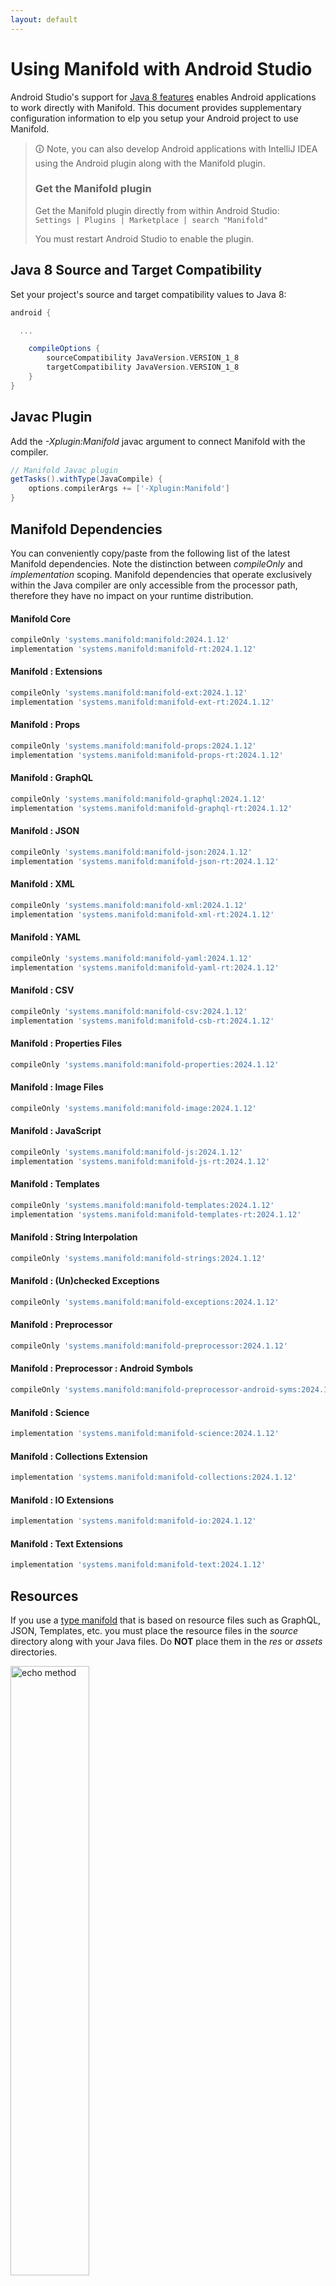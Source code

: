 ```yaml
---
layout: default
---
```


# Using Manifold with Android Studio

Android Studio's support for [Java 8 features](https://developer.android.com/studio/write/java8-support.html) enables
Android applications to work directly with Manifold. This document provides supplementary configuration information to
elp you setup your Android project to use Manifold.

>🛈 Note, you can also develop Android applications with IntelliJ IDEA using the Android plugin along with the Manifold
>plugin. 
>
>### Get the Manifold plugin
>Get the Manifold plugin directly from within Android Studio:
><br>
>`Settings | Plugins | Marketplace | search "Manifold"`
><br>
> 
>You must restart Android Studio to enable the plugin. 
 
## Java 8 Source and Target Compatibility 
Set your project's source and target compatibility values to Java 8:

```groovy
android {

  ...

    compileOptions {
        sourceCompatibility JavaVersion.VERSION_1_8
        targetCompatibility JavaVersion.VERSION_1_8
    }
}
```

## Javac Plugin
Add the *-Xplugin:Manifold* javac argument to connect Manifold with the compiler.

```groovy
// Manifold Javac plugin
getTasks().withType(JavaCompile) {
    options.compilerArgs += ['-Xplugin:Manifold']
}
```    

## Manifold Dependencies
You can conveniently copy/paste from the following list of the latest Manifold dependencies. Note the distinction
between *compileOnly* and *implementation* scoping. Manifold dependencies that operate exclusively within the
Java compiler are only accessible from the processor path, therefore they have no impact on your runtime distribution.

#### Manifold Core
```groovy
compileOnly 'systems.manifold:manifold:2024.1.12'
implementation 'systems.manifold:manifold-rt:2024.1.12'
```
#### Manifold : Extensions
```groovy
compileOnly 'systems.manifold:manifold-ext:2024.1.12'
implementation 'systems.manifold:manifold-ext-rt:2024.1.12'
```
#### Manifold : Props
```groovy
compileOnly 'systems.manifold:manifold-props:2024.1.12'
implementation 'systems.manifold:manifold-props-rt:2024.1.12'
```
#### Manifold : GraphQL
```groovy
compileOnly 'systems.manifold:manifold-graphql:2024.1.12'
implementation 'systems.manifold:manifold-graphql-rt:2024.1.12'
```
#### Manifold : JSON
```groovy
compileOnly 'systems.manifold:manifold-json:2024.1.12'
implementation 'systems.manifold:manifold-json-rt:2024.1.12'
```
#### Manifold : XML
```groovy
compileOnly 'systems.manifold:manifold-xml:2024.1.12'
implementation 'systems.manifold:manifold-xml-rt:2024.1.12'
```
#### Manifold : YAML
```groovy
compileOnly 'systems.manifold:manifold-yaml:2024.1.12'
implementation 'systems.manifold:manifold-yaml-rt:2024.1.12'
```
#### Manifold : CSV
```groovy
compileOnly 'systems.manifold:manifold-csv:2024.1.12'
implementation 'systems.manifold:manifold-csb-rt:2024.1.12'
```
#### Manifold : Properties Files
```groovy
compileOnly 'systems.manifold:manifold-properties:2024.1.12'
```
#### Manifold : Image Files
```groovy
compileOnly 'systems.manifold:manifold-image:2024.1.12'
```
#### Manifold : JavaScript
```groovy
compileOnly 'systems.manifold:manifold-js:2024.1.12'
implementation 'systems.manifold:manifold-js-rt:2024.1.12'
```
#### Manifold : Templates
```groovy
compileOnly 'systems.manifold:manifold-templates:2024.1.12'
implementation 'systems.manifold:manifold-templates-rt:2024.1.12'
```
#### Manifold : String Interpolation
```groovy
compileOnly 'systems.manifold:manifold-strings:2024.1.12'
```
#### Manifold : (Un)checked Exceptions
```groovy
compileOnly 'systems.manifold:manifold-exceptions:2024.1.12'
```
#### Manifold : Preprocessor
```groovy
compileOnly 'systems.manifold:manifold-preprocessor:2024.1.12'
```
#### Manifold : Preprocessor : Android Symbols
```groovy
compileOnly 'systems.manifold:manifold-preprocessor-android-syms:2024.1.12'
```
#### Manifold : Science
```groovy
implementation 'systems.manifold:manifold-science:2024.1.12'
```
#### Manifold : Collections Extension
```groovy
implementation 'systems.manifold:manifold-collections:2024.1.12'
```
#### Manifold : IO Extensions
```groovy
implementation 'systems.manifold:manifold-io:2024.1.12'
```
#### Manifold : Text Extensions
```groovy
implementation 'systems.manifold:manifold-text:2024.1.12'
```

## Resources

If you use a [type manifold](https://github.com/manifold-systems/manifold/tree/master/manifold-core-parent/manifold#the-big-picture)
that is based on resource files such as GraphQL, JSON, Templates, etc. you must place the resource files in the 
*source* directory along with your Java files.  Do **NOT** place them in the *res* or *assets* directories.
 
<p><img src="http://manifold.systems/images/android_resources.png" alt="echo method" width="50%" height="50%"/></p> 

## Preprocessor and build variant symbols

If you use the [preprocessor](https://github.com/manifold-systems/manifold/tree/master/manifold-deps-parent/manifold-preprocessor),
you can directly reference Android build variant symbols with the [manifold-preprocessor-android-syms](https://github.com/manifold-systems/manifold/tree/master/manifold-deps-parent/manifold-preprocessor-android-syms)
dependency.
```java
#if FLAVOR == "paid"
  @Override
  public void specialMethod(Foo foo) {
  ...
  }
#endif
```
build.gradle
```groovy
dependencies {
    ...
    compileOnly 'systems.manifold:manifold-preprocessor:2024.1.12'
    compileOnly 'systems.manifold:manifold-preprocessor-android-syms:2024.1.12'
}
```